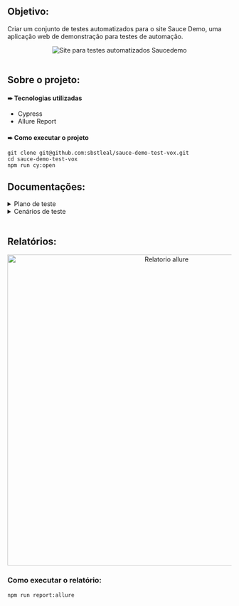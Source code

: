 ﻿## Objetivo:

Criar um conjunto de testes automatizados para o site Sauce Demo, uma aplicação web de demonstração para testes de automação.

<div align="center">
<img alt="Site para testes automatizados Saucedemo" src="[https://imgur.com/a/lLZCOtq" />
</div>
<br>

## Sobre o projeto:

#### ➨ Tecnologias utilizadas
- Cypress
- Allure Report

#### ➨ Como executar o projeto

```
git clone git@github.com:sbstleal/sauce-demo-test-vox.git
cd sauce-demo-test-vox
npm run cy:open
```

## Documentações:

<details>
<summary>Plano de teste</summary>
   
#### Introdução:

Este documento descreve o plano de teste para o site Sauce demo

#### Estratégia de Teste:

1. Escopo de teste:
   - Testes manuais
   - Testes automatizados
2. Ferramentas de teste:
   - Testes manuais:
     - Chrome
   - Testes automatizados:
     - Linguagem de programação: Javascript
     - Manutenção de dependências:  NPM
     - Frameworks: Cypress, Allure Reports

#### Cenários de teste:

- Login
- Menu
- Filtrar
- Adicionar item ao carrinho
- Checkout

#### Métricas de qualidade:

- A maioria das funcionalidades do site deve estar funcionando;
- Tempo médio de correção dos bugs de até 2 dias;

#### Classificação dos bugs:

- Crítico: Bugs que causam a falha completa do sistema ou de uma funcionalidade essencial, impossibilitando o uso do software.
- Grave: Bugs que afetam significativamente a funcionalidade principal do sistema, mas existe uma solução alternativa.
- Moderado: Bugs que causam problemas moderados ou afetam funcionalidades secundárias.
- Leve: Bugs que têm pouco ou nenhum impacto na funcionalidade, geralmente de natureza cosmética.

#### Recursos necessários:

- Site Sauce demo: https://www.saucedemo.com/
</details>

<details>
<summary>Cenários de teste</summary>

#### Login

- [x] CT01 - Validar se ao inserir dados validos o login será bem-sucedido.

```
Dado que o usuário tenha cadastro
E insira os dados válidos
Quando clicar em 'login'
Então deve redirecionar para a página de produtos.
```

- [x] CT02 - Validar se ao inserir dados inválidos no login aparecerá uma mensagem de falha.

```
Dado que o usuário tenha cadastro
E insira nome ou senha inválidos
Quando clicar 'login'
Então deve aparecer a mensagem
"Epic sadface: Username and password do not match any user in this service".
```

- [x] CT03 - Validar se ao clicar em login com os campos vazios terá um erro.

```
Dado que o usuário esteja tentando realizar o login
E não insira dados no <campo>
Quando clicar em 'login'
Então deve aparecer a mensagem 'Epic sadface: <campo> is required'.

Exemplo:
| campo    |
| username |
| password |

```

<br>

Menu

- [x] CT01 - Validar se ao clicar em All Items irá para a tela de produtos.

```
Dado que o usuário esteja logado
E clique no menu
Quando clicar em "All Items"
Então deve ser redirecionado para a página de produtos.
```

- [x] CT02 - Validar se ao clicar em About irá para a tela sauce labs.

```
Dado que o usuário esteja logado
E clique no menu
Quando clicar em "about"
Então deve ser redirecionado para a página "Sauce Labs".
```

- [x] CT03 - Validar se ao clicar em Logout irá para a tela de login.

```
Dado que o usuário esteja logado
E clique no menu
Quando clicar em "Logout"
Então deve ser redirecionado para a página de Login.
```

- [x] CT04 - Validar se ao clicar em reset app state o carrinho esvaziará.

```
Dado que o usuário esteja logado
E tenha itens em seu carrinho
E clique no menu
Quando clicar em "Reset app state"
Então devem ser removidos todos os itens que estavam no carrinho.
```

<br>

Filtrar

- [x] CT01 - Validar se ao filtrar por Filtro de A a Z terá o resultado ordenado.

```
Dado que o usuário esteja na página de produtos
E acionar o filtro na tela de listagem
Quando clicar no filtro de "A a Z"
Então devem aparecer todos os produtos desse filtro.
```

- [x] CT02 - Validar se ao filtrar o Filtro de Z a A terá o resultado ordenado.

```
Dado que o usuário esteja na página de produtos
E acionar o filtro na tela de listagem
Quando clicar no filtro de "Z a A"
Então devem aparecer todos os produtos desse filtro.
```

- [x] CT03 - Validar se ao filtrar por Menor para Maior terá o resultado ordenado.

```
Dado que o usuário esteja na página de produtos
E acionar o filtro na tela de listagem
Quando clicar no filtro de "Menor para Maior"
Então devem aparecer todos os produtos desse filtro.
```

- [x] CT04 - Validar se ao filtrar por Maior para Menor terá o resultado ordenado.

```
Dado que o usuário esteja na página de produtos
E acionar o filtro na tela de listagem
Quando clicar no filtro de "Maior para menor"
Então devem aparecer todos os produtos desse filtro.
```

<br>

Adicionar item ao carrinho

- [x] CT01 - Validar se ao clicar em add to card o produto consta no carrinho.

```
Dado que o usuário esteja na página de produtos
Quando clicar em "add to card"
Então deve aparecer o número '1' no icone do carrinho.
```

- [x] CT02 - Validar se ao clicar em remove o produto sairá do carrinho.

```
Dado que o usuário esteja na página de produtos
E queira remover um item do carrinho
Quando clicar em "remove"
Então deve diminuir um número no ícone de carrinho.
```

- [x] CT03 - Validar se ao clicar em remove o produto sairá da listagem.

```
Dado que o usuário esteja na página "Your cart"
E queira remover um item
Quando clicar em "remove"
Então deve ser removido o item.
```

<br>

Checkout

- [x] CT01 - Validar continuidade do checkout ao preencher os dados corretos.

```
Dado que o usuário queira comprar um produto
E clique em Add to Card
E clique no carrinho
E clique em "checkout"
E preencha todos os campos com dados válidos
Quando clicar em "continue"
Então deve prosseguir para a página de Checkout: Overview.
```

- [x] CT02 - Validar se ao não inserir dados obrigatórios no checkout aparecerá a mensagem de erro.

```
Dado que o usuário queira comprar um produto
E não preencha o <campo>
Quando clicar em "continue"
Então não deve aparecer a mensagem 'Error: <campo> is required"

Exemplo:
|First name  |
|Last name   |
|Postal Code |

```

- [x] CT03 - Validar sucesso ao finalizar o checkout.

```
Dado que o usuário queira comprar um produto
E clique em Add to Card
E clique no carrinho
E clique em "checkout"
E preencha todos os campos com dados válidos
E clique em "continue"
Quando clicar em "finish"
Então deve prosseguir para a página de Checkout: Completo
E aparecer a mensagem "Thank you for your order!".

```

</details>
<br> 

## Relatórios:
<div align="center">
<img width="700px" alt="Relatorio allure" src="https://i.imgur.com/zzsd1q" />
</div>

### Como executar o relatório:

```
npm run report:allure
```
